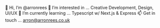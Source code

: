 👋 Hi, I’m @arronrees
👀 I’m interested in ... Creative Development, Design, UI/UX
🌱 I’m currently learning ... Typescript w/ Next.js & Express
📫 Get in touch ... arron@arronrees.co.uk
